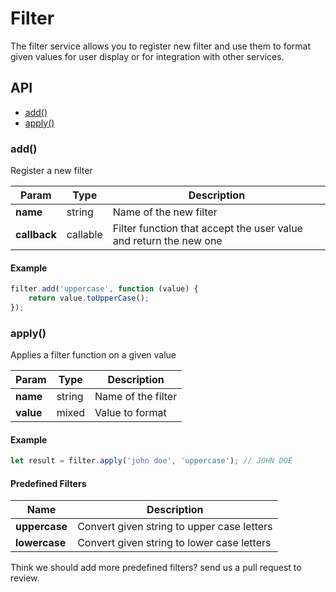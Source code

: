 # Filter

The filter service allows you to register new filter and use them to format given values for user display or for integration with other services. 

## API

- [add()](#add)
- [apply()](#apply)

### add()

Register a new filter

Param | Type | Description
--- | --- | ---
**name** | string | Name of the new filter
**callback** | callable | Filter function that accept the user value and return the new one

#### Example

```js
filter.add('uppercase', function (value) {
    return value.toUpperCase();
});
```

### apply()

Applies a filter function on a given value

Param | Type | Description
--- | --- | ---
**name** | string | Name of the filter
**value** | mixed | Value to format

#### Example

```js
let result = filter.apply('john doe', 'uppercase'); // JOHN DOE
```

#### Predefined Filters

Name | Description
--- | ---
**uppercase** | Convert given string to upper case letters
**lowercase** | Convert given string to lower case letters

Think we should add more predefined filters? send us a pull request to review.
